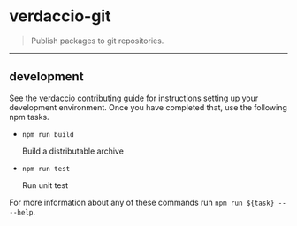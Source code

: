 # verdaccio-git

> Publish packages to git repositories.

---

## development

See the [verdaccio contributing guide](https://github.com/verdaccio/verdaccio/blob/master/CONTRIBUTING.md) for instructions setting up your development environment.
Once you have completed that, use the following npm tasks.

- `npm run build`

  Build a distributable archive

- `npm run test`

  Run unit test

For more information about any of these commands run `npm run ${task} -- --help`.
